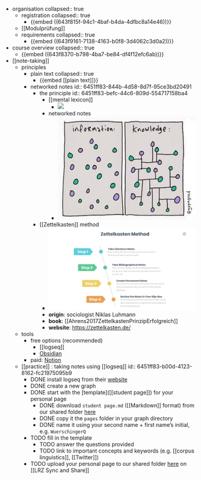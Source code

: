 - organisation
  collapsed:: true
	- registration
	  collapsed:: true
		- {{embed ((643f815f-94c1-4baf-b4da-4dfbc8a14e46))}}
	- [[Modulprüfung]]
	- requirements
	  collapsed:: true
		- {{embed ((643f9161-7138-4163-b0f8-3d4062c3d0a2))}}
- course overview
  collapsed:: true
	- {{embed ((643f8370-b798-4ba7-be84-df4f12efc6ab))}}
- [[note-taking]]
	- principles
		- plain text
		  collapsed:: true
			- {{embed [[plain text]]}}
		- networked notes
		  id:: 6451ff83-844b-4d58-8d7f-95ce3bd20491
			- the principle
			  id:: 6451ff83-befc-44c6-809d-554717158ba4
				- [[mental lexicon]]
					- ![](../assets/mental-lexicon.png)
				- networked notes
					- ![](../assets/networked-notes.png)
			- [[Zettelkasten]] method
				- ![](../assets/zettelkasten-method.png)
				- **origin**: sociologist Niklas Luhmann
				- **book**: [[Ahrens2017ZettelkastenPrinzipErfolgreich]]
				- **website**: https://zettelkasten.de/
	- tools
		- free options (recommended)
			- [[logseq]]
			- [Obsidian](https://obsidian.md/)
		- paid: [Notion](https://www.notion.so/)
	- [[practice]] : taking notes using [[logseq]]
	  id:: 6451ff83-b00d-4123-8162-fc21975095b9
		- DONE install logseq from their [website](https://logseq.com/)
		- DONE create a new graph
		- DONE start with the [template]([[student page]]) for your personal page
			- DONE download `student page.md` ([[Markdown]] format) from our shared folder [here](https://syncandshare.lrz.de/getlink/fiNpRN4FB9181jt53gvaxB/)
			- DONE copy it the `pages` folder in your graph directory
			- DONE name it using your second name + first name’s initial, e.g. `WuerschingerQ`
		- TODO fill in the template
			- TODO answer the questions provided
			- TODO link to important concepts and keywords (e.g. [[corpus linguistics]], [[Twitter]])
		- TODO upload your personal page to our shared folder [here](https://syncandshare.lrz.de/getlink/fiNpRN4FB9181jt53gvaxB/) on [[LRZ Sync and Share]]